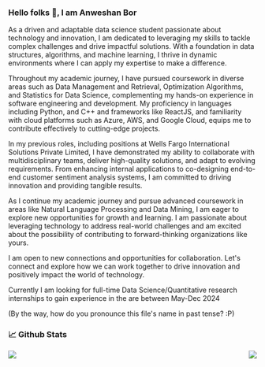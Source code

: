 ### Hello folks 👋, I am Anweshan Bor
As a driven and adaptable data science student passionate about technology and innovation, I am dedicated to leveraging my skills to tackle complex challenges and drive impactful solutions. With a foundation in data structures, algorithms, and machine learning, I thrive in dynamic environments where I can apply my expertise to make a difference.

Throughout my academic journey, I have pursued coursework in diverse areas such as Data Management and Retrieval, Optimization Algorithms, and Statistics for Data Science, complementing my hands-on experience in software engineering and development. My proficiency in languages including Python, and C++ and frameworks like ReactJS, and familiarity with cloud platforms such as Azure, AWS, and Google Cloud, equips me to contribute effectively to cutting-edge projects.

In my previous roles, including positions at Wells Fargo International Solutions Private Limited, I have demonstrated my ability to collaborate with multidisciplinary teams, deliver high-quality solutions, and adapt to evolving requirements. From enhancing internal applications to co-designing end-to-end customer sentiment analysis systems, I am committed to driving innovation and providing tangible results.

As I continue my academic journey and pursue advanced coursework in areas like Natural Language Processing and Data Mining, I am eager to explore new opportunities for growth and learning. I am passionate about leveraging technology to address real-world challenges and am excited about the possibility of contributing to forward-thinking organizations like yours.

I am open to new connections and opportunities for collaboration. Let's connect and explore how we can work together to drive innovation and positively impact the world of technology.

Currently I am looking for full-time Data Science/Quantitative research internships to gain experience in the are between May-Dec 2024

(By the way, how do you pronounce this file's name in past tense? :P)

### 📈 Github Stats
<img align="left" src="https://github-readme-stats.vercel.app/api/top-langs/?username=azztt&layout=compact&custom_title=Popular Languages&theme=gotham&langs_count=7"/>
<img align="right" src="https://github-readme-stats.vercel.app/api?username=azztt&count_private=true&include_all_commits=true&theme=gotham&show_icons=true&line_height=24.6"/>

<!-- ![Anweshan's GitHub stats](https://github-readme-stats.vercel.app/api?username=azztt&count_private=true&include_all_commits=true&theme=gotham&show_icons=true) -->

<!--
**azztt/azztt** is a ✨ _special_ ✨ repository because its `README.md` (this file) appears on your GitHub profile.

Here are some ideas to get you started:

- 🔭 I’m currently working on ...
- 🌱 I’m currently learning ...
- 👯 I’m looking to collaborate on ...
- 🤔 I’m looking for help with ...
- 💬 Ask me about ...
- 📫 How to reach me: ...
- 😄 Pronouns: ...
- ⚡ Fun fact: ...
-->
